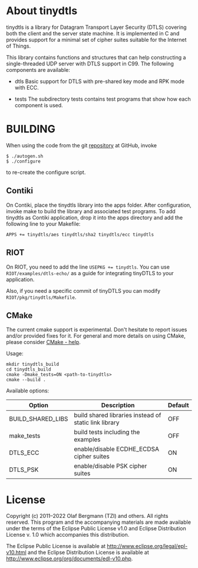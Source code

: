 # About tinydtls

tinydtls is a library for Datagram Transport Layer Security (DTLS)
covering both the client and the server state machine. It is
implemented in C and provides support for a minimal set of cipher
suites suitable for the Internet of Things.

This library contains functions and structures that can help
constructing a single-threaded UDP server with DTLS support in
C99. The following components are available:

* dtls
  Basic support for DTLS with pre-shared key mode and RPK mode with ECC.

* tests
  The subdirectory tests contains test programs that show how each
  component is used.

# BUILDING

When using the code from the git
[repository](https://github.com/eclipse/tinydtls) at GitHub, invoke

    $ ./autogen.sh
    $ ./configure

to re-create the configure script.

## Contiki

On Contiki, place the tinydtls library into the apps folder. After
configuration, invoke make to build the library and associated test
programs. To add tinydtls as Contiki application, drop it into the
apps directory and add the following line to your Makefile:

    APPS += tinydtls/aes tinydtls/sha2 tinydtls/ecc tinydtls

## RIOT

On RIOT, you need to add the line `USEPKG += tinydtls`.
You can use `RIOT/examples/dtls-echo/` as a guide for integrating tinyDTLS
to your application.

Also, if you need a specific commit of tinyDTLS you can modify
`RIOT/pkg/tinydtls/Makefile`.

## CMake

The current cmake support is experimental. Don't hesitate to report issues
and/or provided fixes for it. For general and more details on using CMake,
please consider [CMake - help](https://cmake.org/cmake/help/latest/index.html).

Usage:

```
mkdir tinydtls_build
cd tinydtls_build
cmake -Dmake_tests=ON <path-to-tinydtls>
cmake --build .
```

Available options:

| Option | Description | Default |
| ------ | ----------- | ------- |
| BUILD_SHARED_LIBS | build shared libraries instead of static link library | OFF |
| make_tests | build tests including the examples | OFF |
| DTLS_ECC | enable/disable ECDHE_ECDSA cipher suites | ON |
| DTLS_PSK | enable/disable PSK cipher suites | ON |

# License

Copyright (c) 2011–2022 Olaf Bergmann (TZI) and others.
All rights reserved. This program and the accompanying materials
are made available under the terms of the Eclipse Public License v1.0
and Eclipse Distribution License v. 1.0 which accompanies this distribution.

The Eclipse Public License is available at
http://www.eclipse.org/legal/epl-v10.html and the Eclipse Distribution
License is available at
http://www.eclipse.org/org/documents/edl-v10.php.

